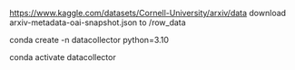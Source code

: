 
https://www.kaggle.com/datasets/Cornell-University/arxiv/data
download arxiv-metadata-oai-snapshot.json to /row_data

conda create -n datacollector python=3.10

conda activate datacollector